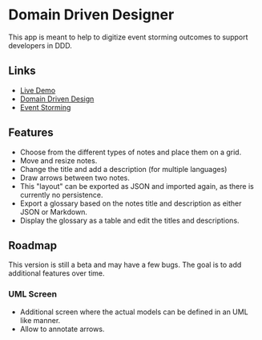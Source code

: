 # Domain Driven Designer

This app is meant to help to digitize event storming outcomes to support developers in DDD.  

## Links
- [Live Demo](http://ddder.the-blackbird.com/)
- [Domain Driven Design](https://en.wikipedia.org/wiki/Domain-driven_design)
- [Event Storming](https://www.eventstorming.com/)

## Features
- Choose from the different types of notes and place them on a grid.
- Move and resize notes.
- Change the title and add a description (for multiple languages)
- Draw arrows between two notes.
- This "layout" can be exported as JSON and imported again, as there is currently no persistence.
- Export a glossary based on the notes title and description as either JSON or Markdown.
- Display the glossary as a table and edit the titles and descriptions.

## Roadmap
This version is still a beta and may have a few bugs. The goal is to add additional features over time.

### UML Screen
- Additional screen where the actual models can be defined in an UML like manner.
- Allow to annotate arrows.
